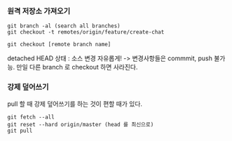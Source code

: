 ### 원격 저장소 가져오기
```
git branch -al (search all branches)
git checkout -t remotes/origin/feature/create-chat
```

```
git checkout [remote branch name]
```
detached HEAD 상태 : 소스 변경 자유롭게! -> 변경사항들은 commmit, push 불가능. 만일 다른 branch 로 checkout 하면 사라진다.

### 강제 덮어쓰기
pull 할 때 강제 덮어쓰기를 하는 것이 편할 때가 있다.
```
git fetch --all
git reset --hard origin/master (head 를 최신으로)
git pull
```